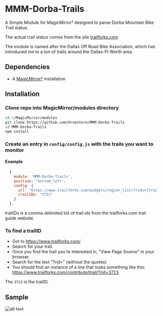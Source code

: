 # MMM-Dorba-Trails

A Simple Module for MagicMirror² designed to parse Dorba Mountain Bike Trail status.

The actual trail status comes from the site [trailforks.com](https://www.trailforks.com/)

The module is named after the Dallas Off Road Bike Association, which has introduced me to a ton of trails around the Dallas-Ft Worth area.

## Dependencies

* A [MagicMirror²](https://github.com/MichMich/MagicMirror) installation

## Installation

### Clone repo into MagicMirror/modules directory

```bash
cd ~/MagicMirror/modules
git clone https://github.com/drventure/MMM-Dorba-Trails
cd MMM-Dorba-Trails
npm install
```

### Create an entry in `config/config.js` with the trails you want to monitor

#### Example

```javascript
  {
    module: 'MMM-Dorba-Trails',
    position: 'bottom_left',
    config: {
      url: "https://www.trailforks.com/widgets/region_list/?rids={trailIDs}&cols=title,status,city_title,last_report_ts",
      trailIDs: "3721"
    }
  },
```

trailIDs is a comma delimited list of trail ids from the trailforks.com trail guide website.

### To find a trailID

* Got to <https://www.trailforks.com/>
* Search for your trail.
* Once you find the trail you're interested in, "View Page Source" in your browser.
* Search for the text "?rid=" (without the quotes)
* You should find an instance of a line that looks something like this: <https://www.trailforks.com/contribute/trail/?rid=3723>

The `3723` is the trailID.

## Sample

![alt text](https://github.com/drventure/MMM-Dorba-Trails/blob/main/MMM-Dorba-Trails.png "Example")
